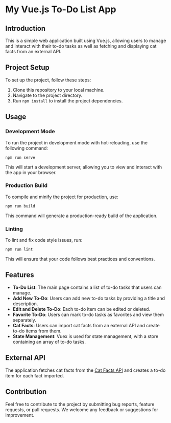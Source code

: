 # My Vue.js To-Do List App

## Introduction
This is a simple web application built using Vue.js, allowing users to manage and interact with their to-do tasks as well as fetching and displaying cat facts from an external API. 

## Project Setup
To set up the project, follow these steps:

1. Clone this repository to your local machine.
2. Navigate to the project directory.
3. Run `npm install` to install the project dependencies.

## Usage

### Development Mode
To run the project in development mode with hot-reloading, use the following command:

```
npm run serve
```


This will start a development server, allowing you to view and interact with the app in your browser.

### Production Build
To compile and minify the project for production, use:

```
npm run build
```

This command will generate a production-ready build of the application.

### Linting
To lint and fix code style issues, run:

```
npm run lint
```

This will ensure that your code follows best practices and conventions.

## Features

- **To-Do List**: The main page contains a list of to-do tasks that users can manage.
- **Add New To-Do**: Users can add new to-do tasks by providing a title and description.
- **Edit and Delete To-Do**: Each to-do item can be edited or deleted.
- **Favorite To-Do**: Users can mark to-do tasks as favorites and view them separately.
- **Cat Facts**: Users can import cat facts from an external API and create to-do items from them.
- **State Management**: Vuex is used for state management, with a store containing an array of to-do tasks.

## External API
The application fetches cat facts from the [Cat Facts API](https://alexwohlbruck.github.io/cat-facts/) and creates a to-do item for each fact imported.

## Contribution
Feel free to contribute to the project by submitting bug reports, feature requests, or pull requests. We welcome any feedback or suggestions for improvement.
